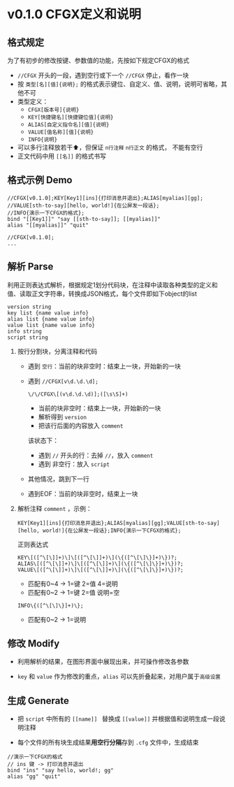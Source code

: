 # v0.1.0 CFGX定义和说明

## 格式规定

为了有初步的修改按键、参数值的功能，先按如下规定CFGX的格式

- `//CFGX` 开头的一段，遇到空行或下一个 `//CFGX` 停止，看作一块
- 按 `类型[名][值]{说明};` 的格式表示键位、自定义、值、说明，说明可省略，其他不可
- 类型定义：
  - `CFGX[版本号]{说明}`
  - `KEY[快捷键名][快捷键位值]{说明}`
  - `ALIAS[自定义指令名][值]{说明}`
  - `VALUE[值名称][值]{说明}`
  - `INFO{说明}`
- 可以多行注释放若干⬆️，但保证 `n行注释`  `n行正文` 的格式， 不能有空行
- 正文代码中用 `[[名]]` 的格式书写

## 格式示例 Demo

```
//CFGX[v0.1.0];KEY[Key1][ins]{打印消息并退出};ALIAS[myalias][gg];
//VALUE[sth-to-say][hello, world!]{在公屏发一段话};
//INFO{演示一下CFGX的格式};
bind "[[Key1]]" "say [[sth-to-say]]; [[myalias]]"
alias "[[myalias]]" "quit"

//CFGX[v0.1.0];
...
```

## 解析 Parse

利用正则表达式解析，根据规定1划分代码块，在注释中读取各种类型的定义和值、读取正文字符串，转换成JSON格式，每个文件即如下object的list

```
version string
key list {name value info}
alias list {name value info}
value list {name value info}
info string
script string
```

1. 按行分割块，分离注释和代码

   - 遇到 `空行`：当前的块非空时：结束上一块，开始新的一块

   - 遇到 `//CFGX[v\d.\d.\d];`

     ```
     \/\/CFGX\[(v\d.\d.\d)];([\s\S]+)
     ```

     - 当前的块非空时：结束上一块，开始新的一块
     - 解析得到 `version`
     - 把该行后面的内容放入 `comment`

     该状态下：

     - 遇到 `//` 开头的行：去掉 `//`，放入 `comment`
     - 遇到 非空行：放入 `script`

   - 其他情况，跳到下一行
   - 遇到EOF：当前的块非空时，结束上一块

2. 解析注释 `comment` ，示例：

   ```
   KEY[Key1][ins]{打印消息并退出};ALIAS[myalias][gg];VALUE[sth-to-say][hello, world!]{在公屏发一段话};INFO{演示一下CFGX的格式};
   ```

   正则表达式

   ```
   KEY\[([^\[\]]+)\]\[([^\[\]]+)\](\{([^\[\]\}]+)\})?;
   ALIAS\[([^\[\]]+)\]\[([^\[\]]+)\](\{([^\[\]\}]+)\})?;
   VALUE\[([^\[\]]+)\]\[([^\[\]]+)\](\{([^\[\]\}]+)\})?;
   ```

   - 匹配有0~4 -> 1=键 2=值 4=说明
   - 匹配有0~2 -> 1=键 2=值 说明=空

   ```
   INFO\{([^\[\]\}]+)\};
   ```

   - 匹配有0~2 -> 1=说明

## 修改  Modify

- 利用解析的结果，在图形界面中展现出来，并可操作修改各参数

- `key` 和 `value` 作为修改的重点，`alias` 可以先折叠起来，对用户属于`高级设置`

## 生成 Generate

- 把 `script` 中所有的 `[[name]] ` 替换成 `[[value]]` 并根据值和说明生成一段说明注释

- 每个文件的所有块生成结果**用空行分隔**存到 `.cfg` 文件中，生成结束

```
//演示一下CFGX的格式
// ins 键 -> 打印消息并退出
bind "ins" "say hello, world!; gg"
alias "gg" "quit"
```